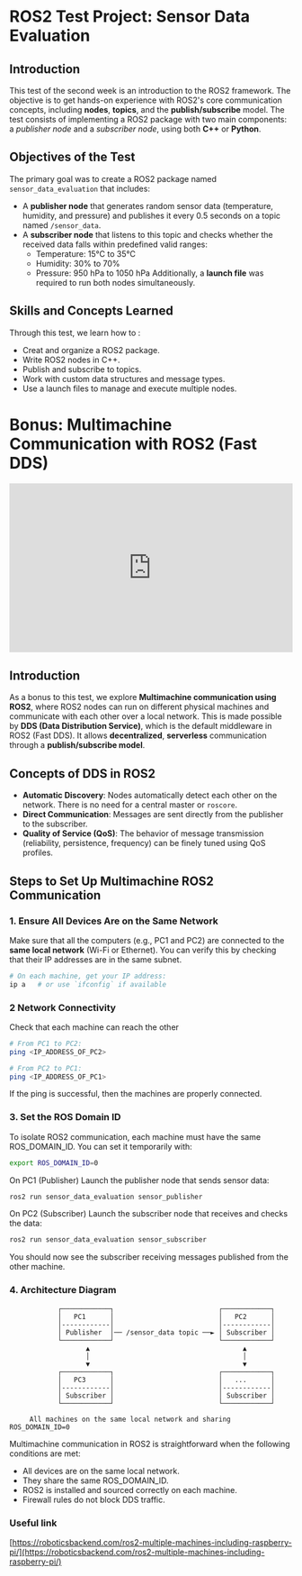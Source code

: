 # ROS2 Test Project: Sensor Data Evaluation

## Introduction

This test of the second week is an introduction to the ROS2 framework. The objective is to get hands-on experience with ROS2's core communication concepts, including **nodes**, **topics**, and the **publish/subscribe** model. The test consists of implementing a ROS2 package with two main components: a *publisher node* and a *subscriber node*, using both **C++** or **Python**.

## Objectives of the Test

The primary goal was to create a ROS2 package named `sensor_data_evaluation` that includes:

- A **publisher node** that generates random sensor data (temperature, humidity, and pressure) and publishes it every 0.5 seconds on a topic named `/sensor_data`.
- A **subscriber node** that listens to this topic and checks whether the received data falls within predefined valid ranges:
  - Temperature: 15°C to 35°C
  - Humidity: 30% to 70%
  - Pressure: 950 hPa to 1050 hPa
Additionally, a **launch file** was required to run both nodes simultaneously.

## Skills and Concepts Learned
Through this test, we learn how to :

- Creat and organize a ROS2 package.
- Write ROS2 nodes in C++.
- Publish and subscribe to topics.
- Work with custom data structures and message types.
- Use a launch files to manage and execute multiple nodes.

# Bonus: Multimachine Communication with ROS2 (Fast DDS)

<iframe src="https://player.vimeo.com/video/1094755988?h=f0321cf5cd&amp;badge=0&amp;autopause=0&amp;player_id=0&amp;app_id=58479" frameborder="0" allow="autoplay; fullscreen; picture-in-picture; clipboard-write; encrypted-media; web-share" style="top:0;left:0;width:100%;height:300px;" title="Multi-machines communication"></iframe>

## Introduction

As a bonus to this test, we explore **Multimachine communication using ROS2**, where ROS2 nodes can run on different physical machines and communicate with each other over a local network. This is made possible by **DDS (Data Distribution Service)**, which is the default middleware in ROS2 (Fast DDS). It allows **decentralized**, **serverless** communication through a **publish/subscribe model**.

## Concepts of DDS in ROS2

- **Automatic Discovery**: Nodes automatically detect each other on the network. There is no need for a central master or `roscore`.
- **Direct Communication**: Messages are sent directly from the publisher to the subscriber.
- **Quality of Service (QoS)**: The behavior of message transmission (reliability, persistence, frequency) can be finely tuned using QoS profiles.

## Steps to Set Up Multimachine ROS2 Communication

### 1. Ensure All Devices Are on the Same Network

Make sure that all the computers (e.g., PC1 and PC2) are connected to the **same local network** (Wi-Fi or Ethernet). You can verify this by checking that their IP addresses are in the same subnet.

```bash
# On each machine, get your IP address:
ip a   # or use `ifconfig` if available
```

### 2 Network Connectivity

Check that each machine can reach the other
```bash
# From PC1 to PC2:
ping <IP_ADDRESS_OF_PC2>

# From PC2 to PC1:
ping <IP_ADDRESS_OF_PC1>
```
If the ping is successful, then the machines are properly connected.

### 3. Set the ROS Domain ID

To isolate ROS2 communication, each machine must have the same ROS_DOMAIN_ID. You can set it temporarily with:

```bash 
export ROS_DOMAIN_ID=0
```

On PC1 (Publisher)
Launch the publisher node that sends sensor data:

```bash
ros2 run sensor_data_evaluation sensor_publisher
```

On PC2 (Subscriber)
Launch the subscriber node that receives and checks the data:
```bash
ros2 run sensor_data_evaluation sensor_subscriber
```
You should now see the subscriber receiving messages published from the other machine.

### 4. Architecture Diagram

```text
            ┌────────────┐                          ┌────────────┐
            │   PC1      │                          │   PC2      │
            │------------│                          │------------│
            │ Publisher  │── /sensor_data topic ──► │ Subscriber │
            └────────────┘                          └────────────┘
                   ▲                                      ▲
                   │                                      │
                   ▼                                      ▼
            ┌────────────┐                          ┌────────────┐
            │   PC3      │                          │   ...      │
            │------------│                          │------------│
            │ Subscriber │                          │ Subscriber │
            └────────────┘                          └────────────┘

     All machines on the same local network and sharing ROS_DOMAIN_ID=0
```

Multimachine communication in ROS2 is straightforward when the following conditions are met:

- All devices are on the same local network.
- They share the same ROS_DOMAIN_ID.
- ROS2 is installed and sourced correctly on each machine.
- Firewall rules do not block DDS traffic.


### Useful link
[https://roboticsbackend.com/ros2-multiple-machines-including-raspberry-pi/](https://roboticsbackend.com/ros2-multiple-machines-including-raspberry-pi/)